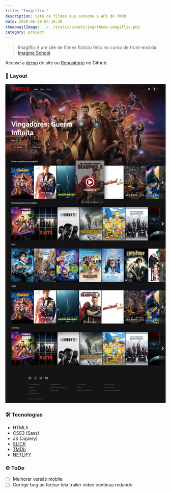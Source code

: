 ```yaml
---
title: "Imagiflix "
description: Site de filmes que consome a API do TMDb
date: 2020-06-28 05:16:28
thumbnailImage: ../../static/assets/img/thumb-imagiflix.png
category: project
---
```


> Imagiflix é um site de filmes fictício feito no curso de front-end da [Imagine School](http://imagineschool.com.br/)

Acesse a [demo](https://imagiflix.netlify.app) do site ou [Repositório](https://github.com/GuiSAlmeida/imagiflix) no Github.


### 🎨 Layout
![Layout](../../static/assets/img/imagiflix-layout.jpg)

### 🛠️ **Tecnologias**
* HTML5
* CSS3 (Sass)
* JS (Jquery)
* [SLICK](http://kenwheeler.github.io/slick/)
* [TMDb](https://www.themoviedb.org)
* [NETLIFY](https://www.netlify.com/)

### ⚙️ **ToDo**
* [ ] Melhorar versão mobile
* [ ] Corrigir bug ao fechar tela trailer video continua rodando

